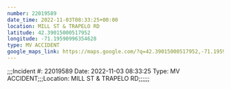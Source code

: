 ```yaml
---
number: 22019589
date_time: 2022-11-03T08:33:25+00:00
location: MILL ST & TRAPELO RD
latitude: 42.39015000517952
longitude: -71.19590996354628
type: MV ACCIDENT
google_maps_link: https://maps.google.com/?q=42.39015000517952,-71.19590996354628
---
```


;;;Incident #: 22019589  Date: 2022-11-03 08:33:25   Type: MV ACCIDENT;;;Location: MILL ST & TRAPELO RD;;;;;;
